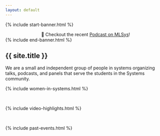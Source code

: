 ```yaml
---
layout: default
---
```


{% include start-banner.html %}
<center>
📢 Checkout the recent <a href="{{'/pages/events/mlsys-podcast.html' | relative_url}}">Podcast on MLSys</a>!
</center>
{% include end-banner.html %}
<br>


## {{ site.title }}
We are a small and independent group of people in systems organizing talks,
podcasts, and panels that serve the students in the Systems community.

{% include women-in-systems.html %}

<br>

{% include video-highlights.html %}

<br>

{% include past-events.html %}

<script src="{{ '/assets/js/redir.js' | relative_url }}"></script>
